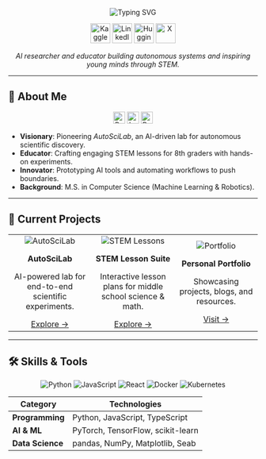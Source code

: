 <!-- Creative Header -->
<p align="center">
  <img src="https://readme-typing-svg.herokuapp.com?font=JetBrains+Mono&size=24&duration=4500&pause=600&color=00FF99¢er=true&vCenter=true&width=400&lines=Hi%2C+I'm+Amirkhon!;AI+Researcher+%7C+Educator;Moonshot+Visionary" alt="Typing SVG" />
</p>

<p align="center">
  <a href="https://www.kaggle.com/your-kaggle-profile" target="_blank"><img src="https://upload.wikimedia.org/wikipedia/commons/7/7c/Kaggle_logo.png" alt="Kaggle" width="40" /></a>
  <a href="https://www.linkedin.com/in/your-profile" target="_blank"><img src="https://img.icons8.com/color/48/000000/linkedin.png" alt="LinkedIn" width="40" /></a>
  <a href="https://huggingface.co/your-huggingface-profile" target="_blank"><img src="https://huggingface.co/datasets/huggingface/brand-assets/resolve/main/hf-logo.svg" alt="Hugging Face" width="40" /></a>
  <a href="https://x.com/yourhandle" target="_blank"><img src="https://img.icons8.com/ios-filled/50/000000/x.png" alt="X" width="40" /></a>
</p>

<p align="center">
  <em>AI researcher and educator building autonomous systems and inspiring young minds through STEM.</em>
</p>

---

## 🌌 About Me

<p align="center">
  <img src="https://img.icons8.com/fluency/48/rocket.png" alt="Rocket" width="24"/> 
  <img src="https://img.icons8.com/fluency/48/microscope.png" alt="Lab" width="24"/> 
  <img src="https://img.icons8.com/fluency/48/open-book.png" alt="Book" width="24"/>
</p>

- **Visionary**: Pioneering *AutoSciLab*, an AI-driven lab for autonomous scientific discovery.
- **Educator**: Crafting engaging STEM lessons for 8th graders with hands-on experiments.
- **Innovator**: Prototyping AI tools and automating workflows to push boundaries.
- **Background**: M.S. in Computer Science (Machine Learning & Robotics).

---

## 🔬 Current Projects

<table align="center">
  <tr>
    <td align="center" width="33%">
      <img src="https://img.icons8.com/fluency/64/robot-2.png" alt="AutoSciLab" />
      <p><strong>AutoSciLab</strong></p>
      <p>AI-powered lab for end-to-end scientific experiments.</p>
      <a href="https://github.com/your-username/autoscilab">Explore →</a>
    </td>
    <td align="center" width="33%">
      <img src="https://img.icons8.com/fluency/64/classroom.png" alt="STEM Lessons" />
      <p><strong>STEM Lesson Suite</strong></p>
      <p>Interactive lesson plans for middle school science & math.</p>
      <a href="https://github.com/your-username/stem-lessons">Explore →</a>
    </td>
    <td align="center" width="33%">
      <img src="https://img.icons8.com/fluency/64/globe.png" alt="Portfolio" />
      <p><strong>Personal Portfolio</strong></p>
      <p>Showcasing projects, blogs, and resources.</p>
      <a href="https://your-portfolio-site.com">Visit →</a>
    </td>
  </tr>
</table>

---

## 🛠️ Skills & Tools

<p align="center">
  <img src="https://img.icons8.com/color/40/python.png" alt="Python" />
  <img src="https://img.icons8.com/color/40/javascript.png" alt="JavaScript" />
  <img src="https://img.icons8.com/color/40/react-native.png" alt="React" />
  <img src="https://img.icons8.com/color/40/docker.png" alt="Docker" />
  <img src="https://img.icons8.com/color/40/kubernetes.png" alt="Kubernetes" />
</p>

| **Category**       | **Technologies**                       |
|--------------------|----------------------------------------|
| **Programming**    | Python, JavaScript, TypeScript         |
| **AI & ML**        | PyTorch, TensorFlow, scikit-learn      |
| **Data Science**   | pandas, NumPy, Matplotlib, Seab
